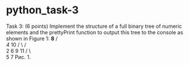 # python_task-3
Task 3: (6 points)
Implement the structure of a full binary tree of numeric elements and the prettyPrint function to output this tree to the console as shown in Figure 1:
     ____8____
    /         \
  _4_         10
 /   \       /  \
2     6     9   11
     / \           
    5   7
                              Рис. 1.
